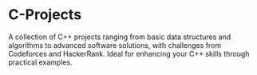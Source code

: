 # C-Projects
A collection of C++ projects ranging from basic data structures and algorithms to advanced software solutions, with challenges from Codeforces and HackerRank. Ideal for enhancing your C++ skills through practical examples.

